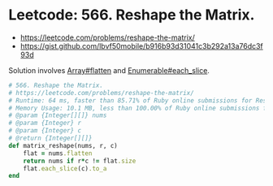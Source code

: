 # Leetcode: 566. Reshape the Matrix.

- https://leetcode.com/problems/reshape-the-matrix/
- https://gist.github.com/lbvf50mobile/b916b93d31041c3b292a13a76dc3f93d

Solution involves [Array#flatten](https://apidock.com/ruby/Array/flatten) and [Enumerable#each_slice](https://apidock.com/ruby/Enumerable/each_slice).

```Ruby
# 566. Reshape the Matrix.
# https://leetcode.com/problems/reshape-the-matrix/
# Runtime: 64 ms, faster than 85.71% of Ruby online submissions for Reshape the Matrix.
# Memory Usage: 10.1 MB, less than 100.00% of Ruby online submissions for Reshape the Matrix.
# @param {Integer[][]} nums
# @param {Integer} r
# @param {Integer} c
# @return {Integer[][]}
def matrix_reshape(nums, r, c)
    flat = nums.flatten
    return nums if r*c != flat.size
    flat.each_slice(c).to_a
end
```
